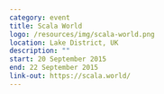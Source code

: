 ```yaml
---
category: event
title: Scala World
logo: /resources/img/scala-world.png
location: Lake District, UK
description: ""
start: 20 September 2015
end: 22 September 2015
link-out: https://scala.world/
---
```

